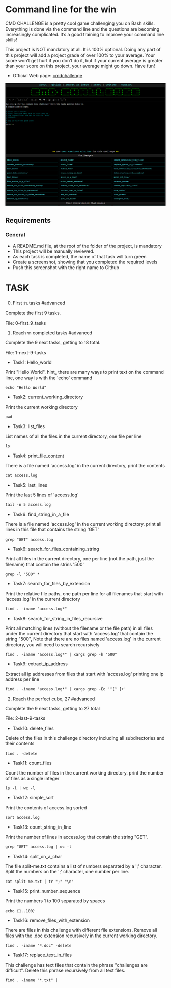 # Command line for the win

CMD CHALLENGE is a pretty cool game challenging you on Bash skills. Everything is done via the command line and the questions are becoming increasingly complicated. It’s a good training to improve your command line skills!

This project is NOT mandatory at all. It is 100% optional. Doing any part of this project will add a project grade of over 100% to your average. Your score won’t get hurt if you don’t do it, but if your current average is greater than your score on this project, your average might go down. Have fun!

- Official Web page: [cmdchallenge](https://cmdchallenge.com/)

![](cmdchallenge.fw.png)

## Requirements

### General

- A README.md file, at the root of the folder of the project, is mandatory
- This project will be manually reviewed.
- As each task is completed, the name of that task will turn green
- Create a screenshot, showing that you completed the required levels
- Push this screenshot with the right name to Github


# TASK

0. First 九 tasks #advanced

Complete the first 9 tasks.

File: 0-first_9_tasks


1. Reach חי completed tasks #advanced

Complete the 9 next tasks, getting to 18 total.

File: 1-next-9-tasks

- Task1: Hello_world

Print "Hello World".
hint_ there are many ways to print text on the command line, one way is with the 'echo' command
```
echo "Hello World"
```

- Task2: current_working_directory

Print the current working directory
```
pwd
```

- Task3: list_files

List names of all the files in the current directory, one file per line
```
ls
```


- Task4: print_file_content

There is a file named 'access.log' in the current directory, print the contents
```
cat access.log
```

- Task5: last_lines

Print the last 5 lines of 'access.log'
```
tail -n 5 access.log
```

- Task6: find_string_in_a_file

There is a file named 'access.log' in the current working directory. print all lines in this file that contains the string 'GET'
```
grep "GET" access.log
```

- Task6: search_for_files_containing_string

Print all files in the current directory, one per line (not the path, just the filename) that contain the strins '500'
```
grep -l "500" *
```

- Task7: search_for_files_by_extension

Print the relative file paths, one path per line for all filenames that start with 'access.log' in the current directory
```
find . -iname "access.log*"
```

- Task8: search_for_string_in_files_recursive

Print all matching lines (without the filename or the file path) in all files under the current directory that start with 'access.log' that contain the string "500", Note that there are no files named 'access.log' in the current directory, you will need to search recursively
```
find . -iname "access.log*" | xargs grep -h "500"
```

- Task9: extract_ip_address

Extract all ip addresses from files that start with 'access.log' printing one ip address per line
```
find . -iname "access.log*" | xargs grep -Eo '^[^ ]+'
```


2. Reach the perfect cube, 27 #advanced

Complete the 9 next tasks, getting to 27 total

File: 2-last-9-tasks

- Task10: delete_files

Delete of the files in this challenge directory including all subdirectories and their contents 
```
find . -delete
```

- Task11: count_files

Count the number of files in the current working directory. print the number of files as a single integer
```
ls -l | wc -l
```

- Task12: simple_sort

Print the contents of access.log sorted
```
sort access.log
```

- Task13: count_string_in_line

Print the number of lines in access.log that contain the string "GET".
```
grep "GET" access.log | wc -l
```

- Task14: split_on_a_char

The file split-me.txt contains a list of numbers separated by a ';' character. Split the numbers on the ';' character, one number per line.
```
cat split-me.txt | tr ";" "\n"
```

- Task15: print_number_sequence

Print the numbers 1 to 100 separated by spaces
```
echo {1..100}
```

- Task16: remove_files_with_extension

There are files in this challenge with different file extensions. Remove all files with the .doc extension recursively in the current working directory.
```
find . -iname "*.doc" -delete
```

- Task17: replace_text_in_files

This challenge has text files that contain the phrase "challenges are difficult". Delete this phrase recursively from all text files.
```
find . -iname "*.txt" | 
```
